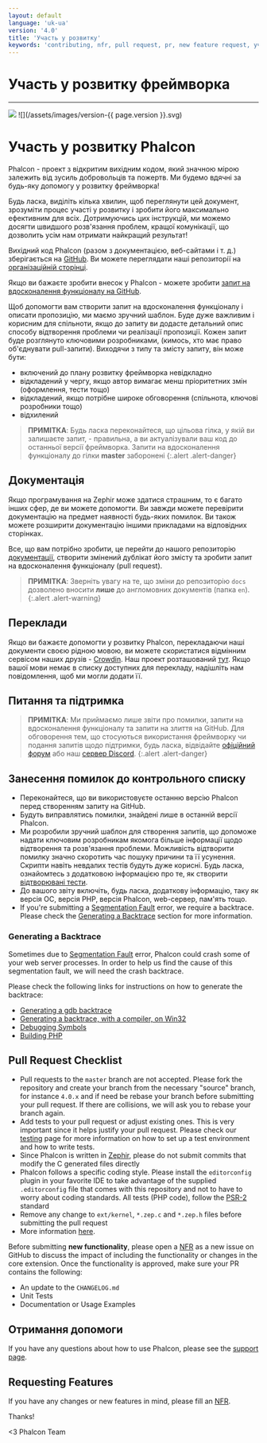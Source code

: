 ```yaml
---
layout: default
language: 'uk-ua'
version: '4.0'
title: 'Участь у розвитку'
keywords: 'contributing, nfr, pull request, pr, new feature request, участь у розвитку фреймворка, звф, вдосконалення функціоналу'
---
```


# Участь у розвитку фреймворка

* * *

![](/assets/images/document-status-stable-success.svg) ![](/assets/images/version-{{ page.version }}.svg)

# Участь у розвитку Phalcon

Phalcon - проект з відкритим вихідним кодом, який значною мірою залежить від зусиль добровольців та пожертв. Ми будемо вдячні за будь-яку допомогу у розвитку фреймворка!

Будь ласка, виділіть кілька хвилин, щоб переглянути цей документ, зрозуміти процес участі у розвитку і зробити його максимально ефективним для всіх. Дотримуючись цих інструкцій, ми можемо досягти швидшого розв'язання проблем, кращої комунікації, що дозволить усім нам отримати найкращий результат!

Вихідний код Phalcon (разом з документацією, веб-сайтами і т. д.) зберігається на [GitHub](https://github.com). Ви можете переглядати наші репозиторії на [організаційній сторінці](https://github.com/phalcon).

Якщо ви бажаєте зробити внесок у Phalcon - можете зробити [запит на вдосконалення функціоналу на GitHub](https://help.github.com/articles/using-pull-requests/).

Щоб допомогти вам створити запит на вдосконалення функціоналу і описати пропозицію, ми маємо зручний шаблон. Буде дуже важливим і корисним для спільноти, якщо до запиту ви додасте детальний опис способу відтворення проблеми чи реалізації пропозиції. Кожен запит буде розглянуто ключовими розробниками, (кимось, хто має право об'єднувати pull-запити). Виходячи з типу та змісту запиту, він може бути:

- включений до плану розвитку фреймворка невідкладно 
- відкладений у чергу, якщо автор вимагає менш пріоритетних змін (оформлення, тести тощо)
- відкладений, якщо потрібне широке обговорення (спільнота, ключові розробники тощо)
- відхилений

> **ПРИМІТКА**: Будь ласка переконайтеся, що цільова гілка, у якій ви залишаєте запит, - правильна, а ви актуалізували ваш код до останньої версії фреймворка. Запити на вдосконалення функціоналу до гілки **master** заборонені
{:.alert .alert-danger}

## Документація

Якщо програмування на Zephir може здатися страшним, то є багато інших сфер, де ви можете допомогти. Ви завжди можете перевірити документацію на предмет наявності будь-яких помилок. Ви також можете розширити документацію іншими прикладами на відповідних сторінках.

Все, що вам потрібно зробити, це перейти до нашого репозиторію [документації](https://crowdin.com/project/phalcon-documentation), створити змінений дублікат його змісту та зробити запит на вдосконалення функціоналу (pull request).

> **ПРИМІТКА**: Зверніть увагу на те, що зміни до репозиторію `docs` дозволено вносити **лише** до англомовних документів (папка `en`).
{:.alert .alert-warning}

## Переклади

Якщо ви бажаєте допомогти у розвитку Phalcon, перекладаючи наші документи своєю рідною мовою, ви можете скористатися відмінним сервісом наших друзів - [Crowdin](https://crowdin.com). Наш проект розташований [тут](https://crowdin.com/project/phalcon-documentation). Якщо вашої мови немає в списку доступних для перекладу, надішліть нам повідомлення, щоб ми могли додати її.

## Питання та підтримка

> **ПРИМІТКА**: Ми приймаємо лише звіти про помилки, запити на вдосконалення функціоналу та запити на злиття на GitHub. Для обговорення тем, що стосуються використання фреймворку чи подання запитів щодо підтримки, будь ласка, відвідайте [офіційний форум](https://phalcon.io/forum) або наш [сервер Discord](https://phalcon.io/discord).
{:.alert .alert-danger}

## Занесення помилок до контрольного списку

- Переконайтеся, що ви використовуєте останню версію Phalcon перед створенням запиту на GitHub.
- Будуть виправлятись помилки, знайдені лише в останній версії Phalcon.
- Ми розробили зручний шаблон для створення запитів, що допоможе надати ключовим розробникам якомога більше інформації щодо відтворення та розв'язання проблеми. Можливість відтворити помилку значно скоротить час пошуку причини та її усунення. Скрипти навіть невдалих тестів будуть дуже корисні. Будь ласка, ознайомтесь з додатковою інформацією про те, як створити [відтворювані тести](reproducible-tests).
- До вашого звіту включіть, будь ласка, додаткову інформацію, таку як версія ОС, версія PHP, версія Phalcon, web-сервер, пам'ять тощо.
- If you're submitting a [Segmentation Fault](https://en.wikipedia.org/wiki/Segmentation_fault) error, we require a backtrace. Please check the [Generating a Backtrace](#generating-a-backtrace) section for more information.

### Generating a Backtrace

Sometimes due to [Segmentation Fault](https://en.wikipedia.org/wiki/Segmentation_fault) error, Phalcon could crash some of your web server processes. In order to help us find the cause of this segmentation fault, we will need the crash backtrace.

Please check the following links for instructions on how to generate the backtrace:

- [Generating a gdb backtrace](https://bugs.php.net/bugs-generating-backtrace.php)
- [Generating a backtrace, with a compiler, on Win32](https://bugs.php.net/bugs-generating-backtrace-win32.php)
- [Debugging Symbols](https://github.com/oerdnj/deb.sury.org/wiki/Debugging-symbols)
- [Building PHP](http://www.phpinternalsbook.com/build_system/building_php.html)

## Pull Request Checklist

- Pull requests to the `master` branch are not accepted. Please fork the repository and create your branch from the necessary "source" branch, for instance `4.0.x` and if need be rebase your branch before submitting your pull request. If there are collisions, we will ask you to rebase your branch again.
- Add tests to your pull request or adjust existing ones. This is very important since it helps justify your pull request. Please check our [testing](testing-environment) page for more information on how to set up a test environment and how to write tests.
- Since Phalcon is written in [Zephir](https://zephir-lang.com), please do not submit commits that modify the C generated files directly
- Phalcon follows a specific coding style. Please install the `editorconfig` plugin in your favorite IDE to take advantage of the supplied `.editorconfig` file that comes with this repository and not to have to worry about coding standards. All tests (PHP code), follow the [PSR-2](https://www.php-fig.org/psr/) standard
- Remove any change to `ext/kernel`, `*.zep.c` and `*.zep.h` files before submitting the pull request
- More information [here](new-pull-request).

Before submitting **new functionality**, please open a [NFR](new-feature-request) as a new issue on GitHub to discuss the impact of including the functionality or changes in the core extension. Once the functionality is approved, make sure your PR contains the following:

- An update to the `CHANGELOG.md`
- Unit Tests
- Documentation or Usage Examples

## Отримання допомоги

If you have any questions about how to use Phalcon, please see the [support page](https://phalcon.io/support).

## Requesting Features

If you have any changes or new features in mind, please fill an [NFR](new-feature-request).

Thanks!

<3 Phalcon Team